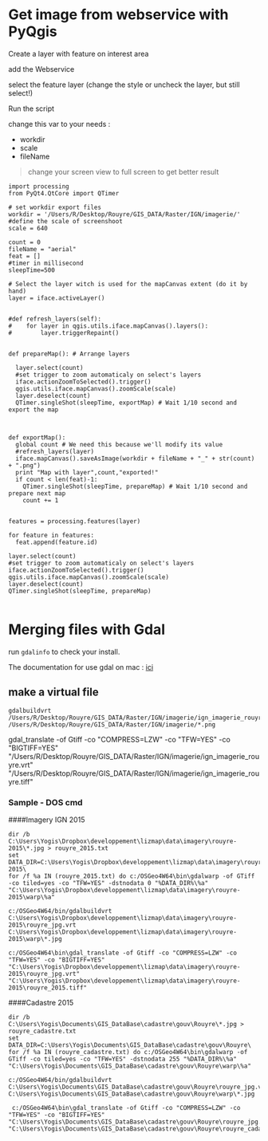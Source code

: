 # Get image from webservice with PyQgis

Create a layer with feature on interest area

add the Webservice

select the feature layer (change the style or uncheck the layer, but still select!)

Run the script

change this var to your needs :

* workdir
* scale 
* fileName 

> change your screen view to full screen to get better result

~~~
import processing
from PyQt4.QtCore import QTimer

# set workdir export files
workdir = '/Users/R/Desktop/Rouyre/GIS_DATA/Raster/IGN/imagerie/'
#define the scale of screenshoot
scale = 640

count = 0
fileName = "aerial"
feat = []
#timer in millisecond
sleepTime=500

# Select the layer witch is used for the mapCanvas extent (do it by hand)
layer = iface.activeLayer()


#def refresh_layers(self):
#    for layer in qgis.utils.iface.mapCanvas().layers():
#        layer.triggerRepaint()


def prepareMap(): # Arrange layers
  
  layer.select(count) 
  #set trigger to zoom automaticaly on select's layers
  iface.actionZoomToSelected().trigger()
  qgis.utils.iface.mapCanvas().zoomScale(scale)
  layer.deselect(count)
  QTimer.singleShot(sleepTime, exportMap) # Wait 1/10 second and export the map



def exportMap():
  global count # We need this because we'll modify its value
  #refresh_layers(layer)
  iface.mapCanvas().saveAsImage(workdir + fileName + "_" + str(count) + ".png")
  print "Map with layer",count,"exported!"
  if count < len(feat)-1:
    QTimer.singleShot(sleepTime, prepareMap) # Wait 1/10 second and prepare next map
    count += 1


features = processing.features(layer)

for feature in features:
  feat.append(feature.id)

layer.select(count) 
#set trigger to zoom automaticaly on select's layers
iface.actionZoomToSelected().trigger()
qgis.utils.iface.mapCanvas().zoomScale(scale)
layer.deselect(count)
QTimer.singleShot(sleepTime, prepareMap)


~~~


# Merging files with Gdal

run `gdalinfo` to check your install.

The documentation for use gdal on mac : [ici](https://sandbox.idre.ucla.edu/sandbox/general/how-to-install-and-run-gdal)


## make a virtual file

~~~
gdalbuildvrt /Users/R/Desktop/Rouyre/GIS_DATA/Raster/IGN/imagerie/ign_imagerie_rouyre.vrt /Users/R/Desktop/Rouyre/GIS_DATA/Raster/IGN/imagerie/*.png
~~~


gdal_translate -of Gtiff -co "COMPRESS=LZW" -co "TFW=YES" -co "BIGTIFF=YES" "/Users/R/Desktop/Rouyre/GIS_DATA/Raster/IGN/imagerie/ign_imagerie_rouyre.vrt" "/Users/R/Desktop/Rouyre/GIS_DATA/Raster/IGN/imagerie/ign_imagerie_rouyre.tiff"


### Sample - DOS cmd

####Imagery IGN 2015

~~~
dir /b C:\Users\Yogis\Dropbox\developpement\lizmap\data\imagery\rouyre-2015\*.jpg > rouyre_2015.txt
set DATA_DIR=C:\Users\Yogis\Dropbox\developpement\lizmap\data\imagery\rouyre-2015\
for /f %a IN (rouyre_2015.txt) do c:/OSGeo4W64\bin\gdalwarp -of GTiff -co tiled=yes -co "TFW=YES" -dstnodata 0 "%DATA_DIR%\%a" "C:\Users\Yogis\Dropbox\developpement\lizmap\data\imagery\rouyre-2015\warp\%a"
~~~

~~~
c:/OSGeo4W64/bin/gdalbuildvrt C:\Users\Yogis\Dropbox\developpement\lizmap\data\imagery\rouyre-2015\rouyre_jpg.vrt C:\Users\Yogis\Dropbox\developpement\lizmap\data\imagery\rouyre-2015\warp\*.jpg
~~~

~~~
c:/OSGeo4W64\bin\gdal_translate -of Gtiff -co "COMPRESS=LZW" -co "TFW=YES" -co "BIGTIFF=YES" "C:\Users\Yogis\Dropbox\developpement\lizmap\data\imagery\rouyre-2015\rouyre_jpg.vrt" "C:\Users\Yogis\Dropbox\developpement\lizmap\data\imagery\rouyre-2015\rouyre_2015.tiff"
~~~

####Cadastre 2015
~~~
dir /b C:\Users\Yogis\Documents\GIS_DataBase\cadastre\gouv\Rouyre\*.jpg > rouyre_cadastre.txt
set DATA_DIR=C:\Users\Yogis\Documents\GIS_DataBase\cadastre\gouv\Rouyre\
for /f %a IN (rouyre_cadastre.txt) do c:/OSGeo4W64\bin\gdalwarp -of GTiff -co tiled=yes -co "TFW=YES" -dstnodata 255 "%DATA_DIR%\%a" "C:\Users\Yogis\Documents\GIS_DataBase\cadastre\gouv\Rouyre\warp\%a"
~~~
~~~
c:/OSGeo4W64/bin/gdalbuildvrt C:\Users\Yogis\Documents\GIS_DataBase\cadastre\gouv\Rouyre\rouyre_jpg.vrt C:\Users\Yogis\Documents\GIS_DataBase\cadastre\gouv\Rouyre\warp\*.jpg
~~~

~~~
 c:/OSGeo4W64\bin\gdal_translate -of Gtiff -co "COMPRESS=LZW" -co "TFW=YES" -co "BIGTIFF=YES" "C:\Users\Yogis\Documents\GIS_DataBase\cadastre\gouv\Rouyre\rouyre_jpg.vrt" "C:\Users\Yogis\Documents\GIS_DataBase\cadastre\gouv\Rouyre\rouyre_cadastre.tiff"
~~~







